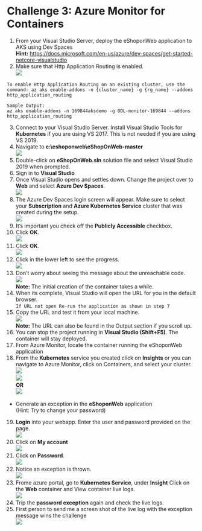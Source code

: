 # Challenge 3: Azure Monitor for Containers

1. From your Visual Studio Server, deploy the eShoponWeb application to AKS using Dev Spaces<br/>
**Hint:** https://docs.microsoft.com/en-us/azure/dev-spaces/get-started-netcore-visualstudio<br/>
2. Make sure that Http Application Routing is enabled.<br/>
<img src="images/aks01.jpg"/><br/>
```   
To enable Http Application Routing on an existing cluster, use the command: az aks enable-addons -n {cluster_name} -g {rg_name} --addons http_application_routing
```
```
Sample Output:
az aks enable-addons -n 169844aksdemo -g ODL-monitor-169844 --addons http_application_routing
```
3. Connect to your Visual Studio Server. Install Visual Studio Tools for **Kubernetes** if you are using VS 2017. This is not needed if you are using VS 2019.<br/>
4. Navigate to **c:\eshoponweb\eShopOnWeb-master**<br/>
<img src="images/eshop.jpg"/><br/>
5. Double-click on **eShopOnWeb.sln** solution file and select Visual Studio 2019 when prompted.<br/>
6. Sign in to **Visual Studio**<br/>
7. Once Visual Studio opens and settles down. Change the project over to **Web** and select **Azure Dev Spaces**.<br/>
<img src="images/1.jpg"/><br/>
8. The Azure Dev Spaces login screen will appear. Make sure to select your **Subscription** and **Azure Kubernetes Service** cluster that was created during the setup.<br/>
<img src="images/eshop2.jpg"/><br/>
9. It’s important you check off the **Publicly Accessible** checkbox.<br/>
10. Click **OK**.<br/>
<img src="images/eshop1.jpg"/><br/>
11. Click **OK**.<br/>
<img src="images/eshop3.jpg"/><br/>
12. Click in the lower left to see the progress.<br/>
<img src="images/eshop4.jpg"/><br/>
13. Don’t worry about seeing the message about the unreachable code.<br/>
<img src="images/eshop5.jpg"/><br/>
**Note:** The initial creation of the container takes a while.<br/>
14. When its complete, Visual Studio will open the URL for you in the default browser.<br/>
``
If URL not open Re-run the application as shown in step 7
``
15. Copy the URL and test it from your local machine.<br/>
<img src="images/eshop7.jpg"/><br/>
**Note:** The URL can also be found in the Output section if you scroll up.<br/>
16. You can stop the project running in **Visual Studio (Shift+F5)**. The container will stay deployed.<br/>
17. From Azure Monitor, locate the container running the eShoponWeb application<br/>
18. From the **Kubernetes** service you created click on **Insights** or you can navigate to Azure Monitor, click on Containers, and select your cluster.<br/>
<img src="images/eshop8.jpg"/><br/>
<img src="images/eshop9.jpg"/><br/>
 **OR**<br/>
<img src="images/eshop10.jpg"/><br/>
 * Generate an exception in the **eShoponWeb** application<br/>
(Hint: Try to change your password)<br/>

19. **Login** into your webapp. Enter the user and password provided on the page.<br/>
<img src="images/eshop11.jpg"/><br/>
20. Click on **My account**<br/>
<img src="images/eshop12.jpg"/><br/>
21. Click on **Password**.<br/>
<img src="images/eshop13.jpg"/><br/>
22. Notice an exception is thrown.<br/>
<img src="images/eshop14.jpg"/><br/>
23. Frome azure portal, go to **Kubernetes Service**, under **Insight** Click on the **Web** container and View container live logs.<br/>
<img src="images/eshop15.jpg"/><br/>
24. Trip the **password exception** again and check the live logs.<br/>
25. First person to send me a screen shot of the live log with the exception message wins the challenge<br/>
<img src="images/aks16.jpg"/><br/>
